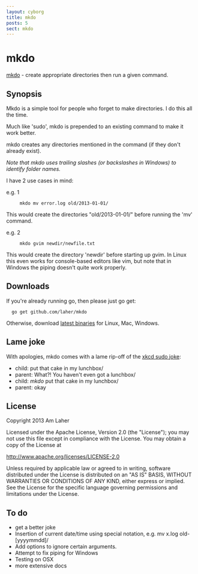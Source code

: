 ```yaml
---
layout: cyborg
title: mkdo
posts: 5
sect: mkdo
---
```


mkdo
====

[mkdo](http://www.laher.net.nz/mkdo) - create appropriate directories then run a given command.

Synopsis
--------

Mkdo is a simple tool for people who forget to make directories. I do this all the time.

Much like 'sudo', mkdo is prepended to an existing command to make it work better.

mkdo creates any directories mentioned in the command (if they don't already exist).

*Note that mkdo uses trailing slashes (or backslashes in Windows) to identify folder names.*

I have 2 use cases in mind:

e.g. 1

         mkdo mv error.log old/2013-01-01/

This would create the directories "old/2013-01-01/" before running the 'mv' command.


e.g. 2

         mkdo gvim newdir/newfile.txt

This would create the directory 'newdir' before starting up gvim. In Linux this even works for console-based editors like vim, but note that in Windows the piping doesn't quite work properly.


Downloads
---------
If you're already running go, then please just go get:

      go get github.com/laher/mkdo

Otherwise, download [latest binaries](http://laher.github.com/mkdo/dl/latest/) for Linux, Mac, Windows.

Lame joke
---------
With apologies, mkdo comes with a lame rip-off of the [xkcd sudo joke](http://xkcd.com/149/):

 - child: put that cake in my lunchbox/
 - parent: What?! You haven't even got a lunchbox/
 - child: *mkdo* put that cake in my lunchbox/
 - parent: okay

License
-------

   Copyright 2013 Am Laher

   Licensed under the Apache License, Version 2.0 (the "License");
   you may not use this file except in compliance with the License.
   You may obtain a copy of the License at

   http://www.apache.org/licenses/LICENSE-2.0

   Unless required by applicable law or agreed to in writing, software
   distributed under the License is distributed on an "AS IS" BASIS,
   WITHOUT WARRANTIES OR CONDITIONS OF ANY KIND, either express or implied.
   See the License for the specific language governing permissions and
   limitations under the License.

To do
-----

 - get a better joke
 - Insertion of current date/time using special notation, e.g. mv x.log old-[yyyymmdd]/
 - Add options to ignore certain arguments.
 - Attempt to fix piping for Windows
 - Testing on OSX
 - more extensive docs
